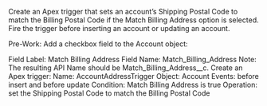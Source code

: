 Create an Apex trigger that sets an account’s Shipping Postal Code to match the Billing Postal Code if the Match Billing Address option is selected. Fire the trigger before inserting an account or updating an account.

Pre-Work:
Add a checkbox field to the Account object:

Field Label: Match Billing Address
Field Name: Match_Billing_Address
Note: The resulting API Name should be Match_Billing_Address__c.
Create an Apex trigger:
Name: AccountAddressTrigger
Object: Account
Events: before insert and before update
Condition: Match Billing Address is true
Operation: set the Shipping Postal Code to match the Billing Postal Code